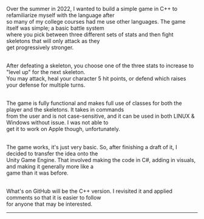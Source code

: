 Over the summer in 2022, I wanted to build a simple game in C++ to refamiliarize myself with the language after<br>
so many of my college courses had me use other languages. The game itself was simple; a basic battle system<br>
where you pick between three different sets of stats and then fight skeletons that will only attack as they<br>
get progressively stronger.<br><br>

After defeating a skeleton, you choose one of the three stats to increase to "level up" for the next skeleton.<br>
You may attack, heal your character 5 hit points, or defend which raises your defense for multiple turns.<br><br>

The game is fully functional and makes full use of classes for both the player and the skeletons. It takes in commands<br>
from the user and is not case-sensitive, and it can be used in both LINUX & Windows without issue. I was not able to<br>
get it to work on Apple though, unfortunately.<br><br>

The game works, it's just very basic. So, after finishing a draft of it, I decided to transfer the idea onto the<br>
Unity Game Engine. That involved making the code in C#, adding in visuals, and making it generally more like a<br>
game than it was before.<br><br>

What's on GitHub will be the C++ version. I revisited it and applied comments so that it is easier to follow<br>
for anyone that may be interested.
<hr>

